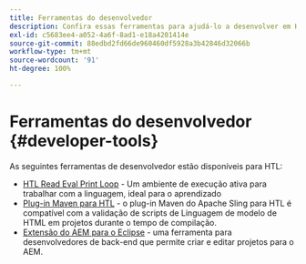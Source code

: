 ```yaml
---
title: Ferramentas do desenvolvedor
description: Confira essas ferramentas para ajudá-lo a desenvolver em HTL.
exl-id: c5683ee4-a052-4a6f-8ad1-e18a4201414e
source-git-commit: 88edbd2fd66de960460df5928a3b42846d32066b
workflow-type: tm+mt
source-wordcount: '91'
ht-degree: 100%

---
```



# Ferramentas do desenvolvedor {#developer-tools}

As seguintes ferramentas de desenvolvedor estão disponíveis para HTL:

* [HTL Read Eval Print Loop](https://github.com/adobe/aem-htl-repl) - Um ambiente de execução ativa para trabalhar com a linguagem, ideal para o aprendizado
* [Plug-in Maven para HTL](https://sling.apache.org/components/htl-maven-plugin/) - o plug-in Maven do Apache Sling para HTL é compatível com a validação de scripts de Linguagem de modelo de HTML em projetos durante o tempo de compilação.
* [Extensão do AEM para o Eclipse](https://experienceleague.adobe.com/docs/experience-manager-cloud-service/content/implementing/developer-tools/eclipse.html?lang=pt-BR) - uma ferramenta para desenvolvedores de back-end que permite criar e editar projetos para o AEM.
